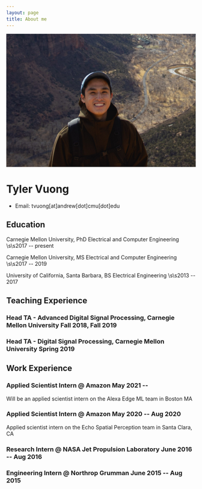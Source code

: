 ```yaml
---
layout: page
title: About me
---
```


![Me](/assets/img/utah_me.JPG)
<!-- The (first) h1 will be used as the <title> of the HTML page -->
# Tyler Vuong

<!-- The unordered list immediately after the h1 will be formatted on a single
line. It is intended to be used for contact details -->
- Email: tvuong[at]andrew[dot]cmu[dot]edu

## Education

 <span>Carnegie Mellon University, PhD Electrical and Computer Engineering</span>         \s\s<span>2017 -- present</span>

 <span>Carnegie Mellon University, MS Electrical and Computer Engineering</span>        \s\s<span>2017 -- 2019</span>

 <span>University of California, Santa Barbara, BS Electrical Engineering</span>        \s\s<span>2013 -- 2017</span>

## Teaching Experience

<!-- You have to wrap the "left" and "right" half of these headings in spans by
hand -->
### <span>Head TA - Advanced Digital Signal Processing, Carnegie Mellon University</span> <span>Fall 2018, Fall 2019 </span>
### <span>Head TA - Digital Signal Processing, Carnegie Mellon University</span> <span>Spring 2019 </span>

## Work Experience

<!-- You have to wrap the "left" and "right" half of these headings in spans by
hand -->
### <span>Applied Scientist Intern @ Amazon</span> <span>May 2021 -- </span>

Will be an applied scientist intern on the Alexa Edge ML team in Boston MA

### <span>Applied Scientist Intern @ Amazon</span> <span>May 2020 -- Aug 2020</span>
Applied scientist intern on the Echo Spatial Perception team in Santa Clara, CA

### <span>Research Intern @ NASA Jet Propulsion Laboratory </span> <span>June 2016 -- Aug 2016</span>

### <span>Engineering Intern @ Northrop Grumman</span> <span>June 2015 -- Aug 2015</span>

